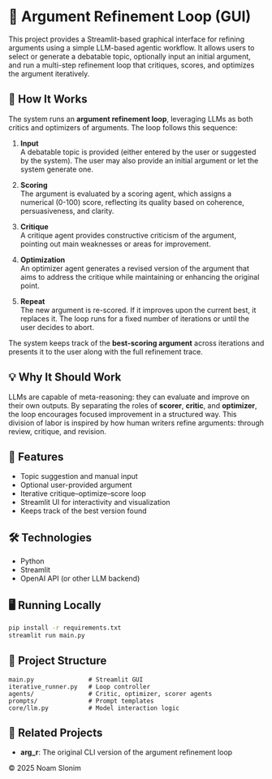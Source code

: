 # 🧠 Argument Refinement Loop (GUI)

This project provides a Streamlit-based graphical interface for refining arguments using a simple LLM-based agentic workflow. It allows users to select or generate a debatable topic, optionally input an initial argument, and run a multi-step refinement loop that critiques, scores, and optimizes the argument iteratively.

## 🧪 How It Works

The system runs an **argument refinement loop**, leveraging LLMs as both critics and optimizers of arguments. The loop follows this sequence:

1. **Input**  
   A debatable topic is provided (either entered by the user or suggested by the system). The user may also provide an initial argument or let the system generate one.

2. **Scoring**  
   The argument is evaluated by a scoring agent, which assigns a numerical (0-100) score, reflecting its quality based on coherence, persuasiveness, and clarity.

3. **Critique**  
   A critique agent provides constructive criticism of the argument, pointing out main weaknesses or areas for improvement.

4. **Optimization**  
   An optimizer agent generates a revised version of the argument that aims to address the critique while maintaining or enhancing the original point.

5. **Repeat**  
   The new argument is re-scored. If it improves upon the current best, it replaces it. The loop runs for a fixed number of iterations or until the user decides to abort.

The system keeps track of the **best-scoring argument** across iterations and presents it to the user along with the full refinement trace.

## 💡 Why It Should Work

LLMs are capable of meta-reasoning: they can evaluate and improve on their own outputs. By separating the roles of **scorer**, **critic**, and **optimizer**, the loop encourages focused improvement in a structured way. This division of labor is inspired by how human writers refine arguments: through review, critique, and revision.

## 🚀 Features

- Topic suggestion and manual input
- Optional user-provided argument
- Iterative critique–optimize–score loop
- Streamlit UI for interactivity and visualization
- Keeps track of the best version found

## 🛠️ Technologies

- Python
- Streamlit
- OpenAI API (or other LLM backend)

## 🖥️ Running Locally

```bash
pip install -r requirements.txt
streamlit run main.py
```

## 📂 Project Structure

```
main.py               # Streamlit GUI  
iterative_runner.py   # Loop controller  
agents/               # Critic, optimizer, scorer agents  
prompts/              # Prompt templates  
core/llm.py           # Model interaction logic  
```

## 📎 Related Projects

- **arg_r**: The original CLI version of the argument refinement loop

© 2025 Noam Slonim
